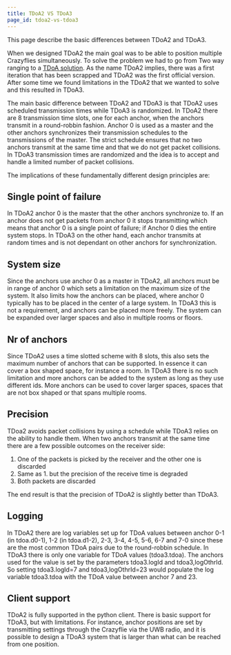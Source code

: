 ```yaml
---
title: TDoA2 VS TDoA3
page_id: tdoa2-vs-tdoa3
---
```



This page describe the basic differences between TDoA2 and TDoA3.

When we designed TDoA2 the main goal was to be able to position multiple
Crazyflies simultaneously. To solve the problem we had to go from Two
way ranging to a [TDoA solution](/docs/functional-areas/tdoa_principles.md). As the name
TDoA2 implies, there was a first iteration that has been scrapped and
TDoA2 was the first official version. After some time we found
limitations in the TDoA2 that we wanted to solve and this resulted in
TDoA3.

The main basic difference between TDoA2 and TDoA3 is that TDoA2 uses
scheduled transmission times while TDoA3 is randomized. In TDoA2 there
are 8 transmission time slots, one for each anchor, when the anchors
transmit in a round-robbin fashion. Anchor 0 is used as a master and the
other anchors synchronizes their transmission schedules to the
transmissions of the master. The strict schedule ensures that no two
anchors transmit at the same time and that we do not get packet
collisions. In TDoA3 transmission times are randomized and the idea is
to accept and handle a limited number of packet collisions.

The implications of these fundamentally different design principles are:

Single point of failure
-----------------------

In TDoA2 anchor 0 is the master that the other anchors synchronize to.
If an anchor does not get packets from anchor 0 it stops transmitting
which means that anchor 0 is a single point of failure; if Anchor 0 dies
the entire system stops. In TDoA3 on the other hand, each anchor
transmits at random times and is not dependant on other anchors for
synchronization.

System size
-----------

Since the anchors use anchor 0 as a master in TDoA2, all anchors must be
in range of anchor 0 which sets a limitation on the maximum size of the
system. It also limits how the anchors can be placed, where anchor 0
typically has to be placed in the center of a large system. In TDoA3
this is not a requirement, and anchors can be placed more freely. The
system can be expanded over larger spaces and also in multiple rooms or
floors.

Nr of anchors
-------------

Since TDoA2 uses a time slotted scheme with 8 slots, this also sets the
maximum number of anchors that can be supported. In essence it can cover
a box shaped space, for instance a room. In TDoA3 there is no such
limitation and more anchors can be added to the system as long as they
use different ids. More anchors can be used to cover larger spaces,
spaces that are not box shaped or that spans multiple rooms.

Precision
---------

TDoa2 avoids packet collisions by using a schedule while TDoA3 relies on
the ability to handle them. When two anchors transmit at the same time
there are a few possible outcomes on the receiver side:

1.  One of the packets is picked by the receiver and the other one is
    discarded
2.  Same as 1. but the precision of the receive time is degraded
3.  Both packets are discarded

The end result is that the precision of TDoA2 is slightly better than
TDoA3.

Logging
-------

In TDoA2 there are log variables set up for TDoA values between anchor
0-1 (in tdoa.d0-1), 1-2 (in tdoa.d1-2), 2-3, 3-4, 4-5, 5-6, 6-7 and 7-0
since these are the most common TDoA pairs due to the round-robbin
schedule. In TDoA3 there is only one variable for TDoA values
(tdoa3.tdoa). The anchors used for the value is set by the parameters
tdoa3.logId and tdoa3,logOthrId. So setting tdoa3.logId=7 and
tdoa3,logOthrId=23 would populate the log variable tdoa3.tdoa with the
TDoA value between anchor 7 and 23.

Client support
--------------

TDoA2 is fully supported in the python client. There is basic support
for TDoA3, but with limitations. For instance, anchor positions are set
by transmitting settings through the Crazyflie via the UWB radio, and it
is possible to design a TDoA3 system that is larger than what can be
reached from one position.
